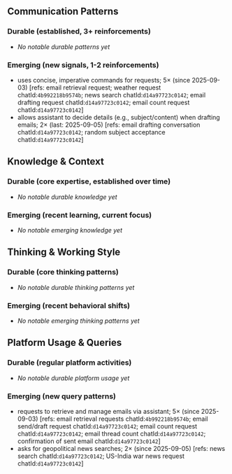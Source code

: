 ## Communication Patterns
### Durable (established, 3+ reinforcements)
- _No notable durable patterns yet_

### Emerging (new signals, 1-2 reinforcements)
- uses concise, imperative commands for requests; 5× (since 2025-09-03) [refs: email retrieval request; weather request chatId:`4b992218b9574b`; news search chatId:`d14a97723c0142`; email drafting request chatId:`d14a97723c0142`; email count request chatId:`d14a97723c0142`]
- allows assistant to decide details (e.g., subject/content) when drafting emails; 2× (last: 2025-09-05) [refs: email drafting conversation chatId:`d14a97723c0142`; random subject acceptance chatId:`d14a97723c0142`]

## Knowledge & Context
### Durable (core expertise, established over time)
- _No notable durable knowledge yet_

### Emerging (recent learning, current focus)
- _No notable emerging knowledge yet_

## Thinking & Working Style
### Durable (core thinking patterns)
- _No notable durable thinking patterns yet_

### Emerging (recent behavioral shifts)
- _No notable emerging thinking patterns yet_

## Platform Usage & Queries
### Durable (regular platform activities)
- _No notable durable platform usage yet_

### Emerging (new query patterns)
- requests to retrieve and manage emails via assistant; 5× (since 2025-09-03) [refs: email retrieval requests chatId:`4b992218b9574b`; email send/draft request chatId:`d14a97723c0142`; email count request chatId:`d14a97723c0142`; email thread count chatId:`d14a97723c0142`; confirmation of sent email chatId:`d14a97723c0142`]
- asks for geopolitical news searches; 2× (since 2025-09-05) [refs: news search chatId:`d14a97723c0142`; US-India war news request chatId:`d14a97723c0142`]